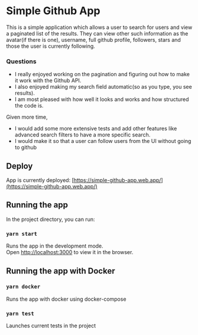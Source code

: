 # Simple Github App

This is a simple application which allows a user to search for users and view a paginated list of the results.
They can view other such information as the avatar(if there is one), username, full github profile, followers, stars and those the user is currently following.

### Questions

* I really enjoyed working on the pagination and figuring out how to make it work with the Github API.
* I also enjoyed making my search field automatic(so as you type, you see results).
* I am most pleased with how well it looks and works and how structured the code is.

Given more time, 
* I would add some more extensive tests and add other features like advanced search filters to have a more specific search.
* I would make it so that a user can follow users from the UI without going to github

## Deploy

App is currently deployed: [https://simple-github-app.web.app/](https://simple-github-app.web.app/)

## Running the app

In the project directory, you can run:

### `yarn start`

Runs the app in the development mode.\
Open [http://localhost:3000](http://localhost:3000) to view it in the browser.


## Running the app with Docker

### `yarn docker`

Runs the app with docker using docker-compose

### `yarn test`

Launches current tests in the project
